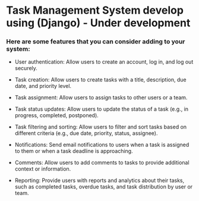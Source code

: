 # Task Management System develop using (Django) - Under development

### Here are some features that you can consider adding to your system:

- User authentication: Allow users to create an account, log in, and log out securely.

- Task creation: Allow users to create tasks with a title, description, due date, and priority level.

- Task assignment: Allow users to assign tasks to other users or a team.

- Task status updates: Allow users to update the status of a task (e.g., in progress, completed, postponed).

- Task filtering and sorting: Allow users to filter and sort tasks based on different criteria (e.g., due date, priority, status, assignee).

- Notifications: Send email notifications to users when a task is assigned to them or when a task deadline is approaching.

- Comments: Allow users to add comments to tasks to provide additional context or information.

- Reporting: Provide users with reports and analytics about their tasks, such as completed tasks, overdue tasks, and task distribution by user or team.
